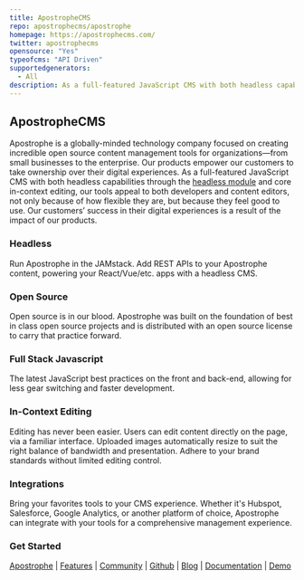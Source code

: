 ```yaml
---
title: ApostropheCMS
repo: apostrophecms/apostrophe
homepage: https://apostrophecms.com/
twitter: apostrophecms
opensource: "Yes"
typeofcms: "API Driven"
supportedgenerators:
  - All
description: As a full-featured JavaScript CMS with both headless capabilities and in-context editing, our tools appeal to both developers and content editors, not only because of how flexible they are, but because they feel good to use.
---
```


## ApostropheCMS
Apostrophe is a globally-minded technology company focused on creating incredible open source content management tools for organizations—from small businesses to the enterprise. Our products empower our customers to take ownership over their digital experiences. As a full-featured JavaScript CMS with both headless capabilities through the [headless module](https://github.com/apostrophecms/apostrophe-headless) and core in-context editing, our tools appeal to both developers and content editors, not only because of how flexible they are, but because they feel good to use. Our customers’ success in their digital experiences is a result of the impact of our products.

### Headless
Run Apostrophe in the JAMstack. Add REST APIs to your Apostrophe content, powering your React/Vue/etc. apps with a headless CMS.

### Open Source
Open source is in our blood. Apostrophe was built on the foundation of best in class open source projects and is distributed with an open source license to carry that practice forward.

### Full Stack Javascript
The latest JavaScript best practices on the front and back-end, allowing for less gear switching and faster development.

### In-Context Editing
Editing has never been easier. Users can edit content directly on the page, via a familiar interface. Uploaded images automatically resize to suit the right balance of bandwidth and presentation. Adhere to your brand standards without limited editing control.

### Integrations
Bring your favorites tools to your CMS experience. Whether it's Hubspot, Salesforce, Google Analytics, or another platform of choice, Apostrophe can integrate with your tools for a comprehensive management experience.

### Get Started
[Apostrophe](https://apostrophecms.com/) | [Features](https://apostrophecms.com/features) | [Community](https://apostrophecms.com/get-involved) | [Github](https://github.com/apostrophecms/apostrophe) | [Blog](https://apostrophecms.com/blog) | [Documentation](https://docs.apostrophecms.org/) | [Demo](http://demo.apostrophecms.org/)